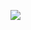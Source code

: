 <a href="../sculptures.html"><img src="http://firedpot.com/images/sculptures/trilogypast2.jpg" /></a>
